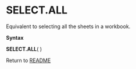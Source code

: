 # SELECT.ALL

Equivalent to selecting all the sheets in a workbook.

**Syntax**

**SELECT.ALL**( )



Return to [README](README.md#S)

